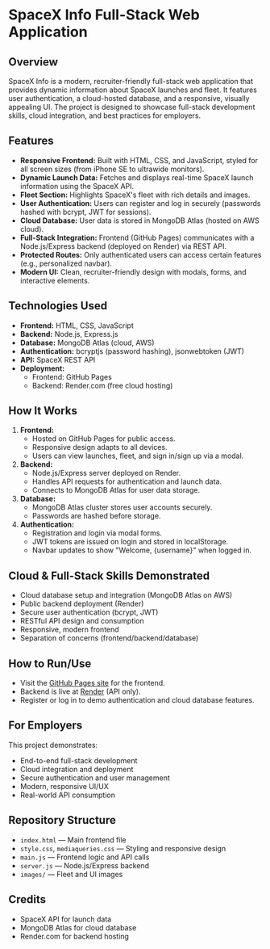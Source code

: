 # SpaceX Info Full-Stack Web Application

## Overview
SpaceX Info is a modern, recruiter-friendly full-stack web application that provides dynamic information about SpaceX launches and fleet. It features user authentication, a cloud-hosted database, and a responsive, visually appealing UI. The project is designed to showcase full-stack development skills, cloud integration, and best practices for employers.

## Features
- **Responsive Frontend:** Built with HTML, CSS, and JavaScript, styled for all screen sizes (from iPhone SE to ultrawide monitors).
- **Dynamic Launch Data:** Fetches and displays real-time SpaceX launch information using the SpaceX API.
- **Fleet Section:** Highlights SpaceX's fleet with rich details and images.
- **User Authentication:** Users can register and log in securely (passwords hashed with bcrypt, JWT for sessions).
- **Cloud Database:** User data is stored in MongoDB Atlas (hosted on AWS cloud).
- **Full-Stack Integration:** Frontend (GitHub Pages) communicates with a Node.js/Express backend (deployed on Render) via REST API.
- **Protected Routes:** Only authenticated users can access certain features (e.g., personalized navbar).
- **Modern UI:** Clean, recruiter-friendly design with modals, forms, and interactive elements.

## Technologies Used
- **Frontend:** HTML, CSS, JavaScript
- **Backend:** Node.js, Express.js
- **Database:** MongoDB Atlas (cloud, AWS)
- **Authentication:** bcryptjs (password hashing), jsonwebtoken (JWT)
- **API:** SpaceX REST API
- **Deployment:**
  - Frontend: GitHub Pages
  - Backend: Render.com (free cloud hosting)

## How It Works
1. **Frontend:**
   - Hosted on GitHub Pages for public access.
   - Responsive design adapts to all devices.
   - Users can view launches, fleet, and sign in/sign up via a modal.
2. **Backend:**
   - Node.js/Express server deployed on Render.
   - Handles API requests for authentication and launch data.
   - Connects to MongoDB Atlas for user data storage.
3. **Database:**
   - MongoDB Atlas cluster stores user accounts securely.
   - Passwords are hashed before storage.
4. **Authentication:**
   - Registration and login via modal forms.
   - JWT tokens are issued on login and stored in localStorage.
   - Navbar updates to show "Welcome, {username}" when logged in.

## Cloud & Full-Stack Skills Demonstrated
- Cloud database setup and integration (MongoDB Atlas on AWS)
- Public backend deployment (Render)
- Secure user authentication (bcrypt, JWT)
- RESTful API design and consumption
- Responsive, modern frontend
- Separation of concerns (frontend/backend/database)

## How to Run/Use
- Visit the [GitHub Pages site](https://damrondrake.github.io/SpaceXInfo/) for the frontend.
- Backend is live at [Render](https://spacexinfo.onrender.com) (API only).
- Register or log in to demo authentication and cloud database features.

## For Employers
This project demonstrates:
- End-to-end full-stack development
- Cloud integration and deployment
- Secure authentication and user management
- Modern, responsive UI/UX
- Real-world API consumption

## Repository Structure
- `index.html` — Main frontend file
- `style.css`, `mediaqueries.css` — Styling and responsive design
- `main.js` — Frontend logic and API calls
- `server.js` — Node.js/Express backend
- `images/` — Fleet and UI images

## Credits
- SpaceX API for launch data
- MongoDB Atlas for cloud database
- Render.com for backend hosting


